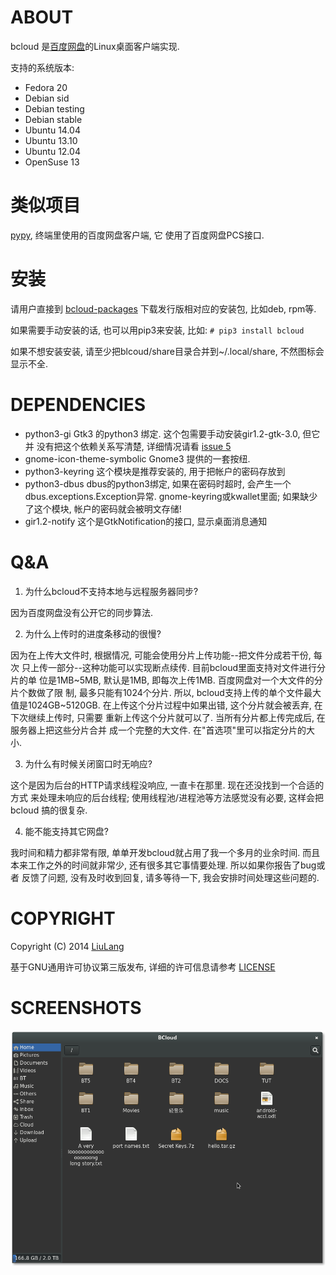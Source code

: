 ABOUT
=====
bcloud 是[百度网盘](http://pan.baidu.com)的Linux桌面客户端实现.

支持的系统版本:

* Fedora 20
* Debian sid
* Debian testing
* Debian stable
* Ubuntu 14.04
* Ubuntu 13.10
* Ubuntu 12.04
* OpenSuse 13

类似项目
=======
[pypy](https://github.com/houtianze/bypy), 终端里使用的百度网盘客户端, 它
使用了百度网盘PCS接口.


安装
====
请用户直接到 [bcloud-packages](https://github.com/LiuLang/bcloud-packages)
下载发行版相对应的安装包, 比如deb, rpm等.

如果需要手动安装的话, 也可以用pip3来安装, 比如: `# pip3 install bcloud`

如果不想安装安装, 请至少把blcoud/share目录合并到~/.local/share, 不然图标会显示不全.

DEPENDENCIES
===========

* python3-gi  Gtk3 的python3 绑定. 这个包需要手动安装gir1.2-gtk-3.0, 但它并
没有把这个依赖关系写清楚, 详细情况请看 [issue 5](https://github.com/LiuLang/bcloud/issues/5)
* gnome-icon-theme-symbolic Gnome3 提供的一套按纽.
* python3-keyring  这个模块是推荐安装的, 用于把帐户的密码存放到
* python3-dbus  dbus的python3绑定, 如果在密码时超时, 会产生一个dbus.exceptions.Exception异常.
gnome-keyring或kwallet里面; 如果缺少了这个模块, 帐户的密码就会被明文存储!
* gir1.2-notify 这个是GtkNotification的接口, 显示桌面消息通知

Q&A
===
1. 为什么bcloud不支持本地与远程服务器同步?

因为百度网盘没有公开它的同步算法.

2. 为什么上传时的进度条移动的很慢?

因为在上传大文件时, 根据情况, 可能会使用分片上传功能--把文件分成若干份, 每次
只上传一部分--这种功能可以实现断点续传. 目前bcloud里面支持对文件进行分片的单
位是1MB~5MB, 默认是1MB, 即每次上传1MB. 百度网盘对一个大文件的分片个数做了限
制, 最多只能有1024个分片. 所以, bcloud支持上传的单个文件最大值是1024GB~5120GB.
在上传这个分片过程中如果出错, 这个分片就会被丢弃, 在下次继续上传时, 只需要
重新上传这个分片就可以了. 当所有分片都上传完成后, 在服务器上把这些分片合并
成一个完整的大文件.
在"首选项"里可以指定分片的大小.

3. 为什么有时候关闭窗口时无响应?

这个是因为后台的HTTP请求线程没响应, 一直卡在那里. 现在还没找到一个合适的方式
来处理未响应的后台线程; 使用线程池/进程池等方法感觉没有必要, 这样会把bcloud
搞的很复杂.

4. 能不能支持其它网盘?

我时间和精力都非常有限, 单单开发bcloud就占用了我一个多月的业余时间. 而且
本来工作之外的时间就非常少, 还有很多其它事情要处理. 所以如果你报告了bug或者
反馈了问题, 没有及时收到回复, 请多等待一下, 我会安排时间处理这些问题的.


COPYRIGHT
========
Copyright (C) 2014 [LiuLang](mailto:gsushzhsosgsu@gmail.com)

基于GNU通用许可协议第三版发布, 详细的许可信息请参考 [LICENSE](LICENSE)

SCREENSHOTS
==========
![MainWindow](screenshots/bcloud.png)

